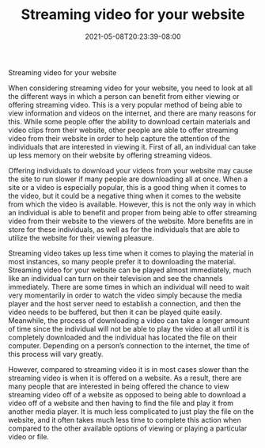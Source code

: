 ﻿---
title: "Streaming video for your website"
date: 2021-05-08T20:23:39-08:00
description: "video streaming Tips for Web Success"
featured_image: "/images/video streaming.jpg"
tags: ["video streaming"]
---

Streaming video for your website

When considering streaming video for your website, you need to look at all the different ways in which a person can benefit from either viewing or offering streaming video.  This is a very popular method of being able to view information and videos on the internet, and there are many reasons for this.  While some people offer the ability to download certain materials and video clips from their website, other people are able to offer streaming video from their website in order to help capture the attention of the individuals that are interested in viewing it.  First of all, an individual can take up less memory on their website by offering streaming videos.

Offering individuals to download your videos from your website may cause the site to run slower if many people are downloading all at once.  When a site or a video is especially popular, this is a good thing when it comes to the video, but it could be a negative thing when it comes to the website from which the video is available.  However, this is not the only way in which an individual is able to benefit and proper from being able to offer streaming video from their website to the viewers of the website.  More benefits are in store for these individuals, as well as for the individuals that are able to utilize the website for their viewing pleasure.

Streaming video takes up less time when it comes to playing the material in most instances, so many people prefer it to downloading the material.  Streaming video for your website can be played almost immediately, much like an individual can turn on their television and see the channels immediately.  There are some times in which an individual will need to wait very momentarily in order to watch the video simply because the media player and the host server need to establish a connection, and then the video needs to be buffered, but then it can be played quite easily.  Meanwhile, the process of downloading a video can take a longer amount of time since the individual will not be able to play the video at all until it is completely downloaded and the individual has located the file on their computer.  Depending on a person’s connection to the internet, the time of this process will vary greatly.

However, compared to streaming video it is in most cases slower than the streaming video is when it is offered on a website.  As a result, there are many people that are interested in being offered the chance to view streaming video off of a website as opposed to being able to download a video off of a website and then having to find the file and play it from another media player.  It is much less complicated to just play the file on the website, and it often takes much less time to complete this action when compared to the other available options of viewing or playing a particular video or file.


